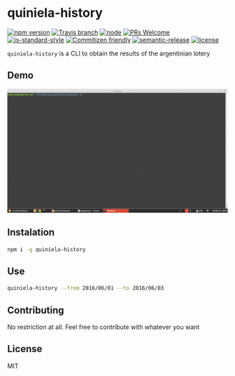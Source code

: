 # quiniela-history

[![npm version](https://img.shields.io/npm/v/quiniela-history.svg)](https://www.npmjs.com/package/quiniela-history)
[![Travis branch](https://img.shields.io/travis/durancristhian/quiniela-history/master.svg?maxAge=2592000)](https://travis-ci.org/durancristhian/quiniela-history)
[![node](https://img.shields.io/node/v/quiniela-history.svg?maxAge=2592000)](https://www.npmjs.com/package/quiniela-history)
[![PRs Welcome](https://img.shields.io/badge/PRs-welcome-brightgreen.svg?maxAge=2592000)](http://makeapullrequest.com)
[![js-standard-style](https://img.shields.io/badge/code%20style-standard-brightgreen.svg?maxAge=2592000)](http://standardjs.com/)
[![Commitizen friendly](https://img.shields.io/badge/commitizen-friendly-brightgreen.svg)](http://commitizen.github.io/cz-cli/)
[![semantic-release](https://img.shields.io/badge/%20%20%F0%9F%93%A6%F0%9F%9A%80-semantic--release-e10079.svg)](https://github.com/semantic-release/semantic-release)
[![license](https://img.shields.io/github/license/mashape/apistatus.svg)](https://github.com/durancristhian/quiniela-history/blob/master/LICENSE)

`quiniela-history` is a CLI to obtain the results of the argentinian lotery

## Demo

![quiniela-history](https://raw.githubusercontent.com/durancristhian/quiniela-history/master/images/quiniela-history-demo.gif)

## Instalation

```bash
npm i -g quiniela-history
```

## Use

```bash
quiniela-history --from 2016/06/01 --to 2016/06/03
```

## Contributing

No restriction at all. Feel free to contribute with whatever you want

## License

MIT

